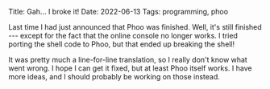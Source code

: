 Title: Gah... I broke it!
Date: 2022-06-13
Tags: programming, phoo

Last time I had just announced that Phoo was finished. Well, it's still finished --- except for the fact that the online console no longer works. I tried porting the shell code to Phoo, but that ended up breaking the shell!

It was pretty much a line-for-line translation, so I really don't know what went wrong. I hope I can get it fixed, but at least Phoo itself works. I have more ideas, and I should probably be working on those instead.

